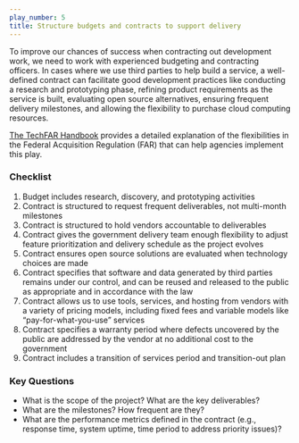 ```yaml
---
play_number: 5
title: Structure budgets and contracts to support delivery
---
```


To improve our chances of success when contracting out development work, we need to work with experienced budgeting and contracting officers. In cases where we use third parties to help build a service, a well-defined contract can facilitate good development practices like conducting a research and prototyping phase, refining product requirements as the service is built, evaluating open source alternatives, ensuring frequent delivery milestones, and allowing the flexibility to purchase cloud computing resources.

[The TechFAR Handbook](https://playbook.cio.gov/techfar/) provides a detailed explanation of the flexibilities in the Federal Acquisition Regulation (FAR) that can help agencies implement this play.

### Checklist
1. Budget includes research, discovery, and prototyping activities
2. Contract is structured to request frequent deliverables, not multi-month milestones
3. Contract is structured to hold vendors accountable to deliverables
4. Contract gives the government delivery team enough flexibility to adjust feature prioritization and delivery schedule as the project evolves
5. Contract ensures open source solutions are evaluated when technology choices are made
6. Contract specifies that software and data generated by third parties remains under our control, and can be reused and released to the public as appropriate and in accordance with the law
7. Contract allows us to use tools, services, and hosting from vendors with a variety of pricing models, including fixed fees and variable models like “pay-for-what-you-use” services
8. Contract specifies a warranty period where defects uncovered by the public are addressed by the vendor at no additional cost to the government
9. Contract includes a transition of services period and transition-out plan

### Key Questions
- What is the scope of the project? What are the key deliverables?
- What are the milestones? How frequent are they?
- What are the performance metrics defined in the contract (e.g., response time, system uptime, time period to address priority issues)?